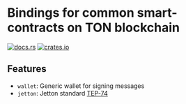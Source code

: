 # Bindings for common smart-contracts on TON blockchain
[![docs.rs](https://img.shields.io/docsrs/ton-contracts)](https://docs.rs/ton-contracts/latest/ton_contracts)
[![crates.io](https://img.shields.io/crates/v/ton-contracts)](https://crates.io/crates/ton-contracts)

## Features
* `wallet`: Generic wallet for signing messages
* `jetton`: Jetton standard [TEP-74](https://github.com/ton-blockchain/TEPs/blob/b7fffeb8d20006e2d47149c3a20cf2e4fac3269c/text/0074-jettons-standard.md)